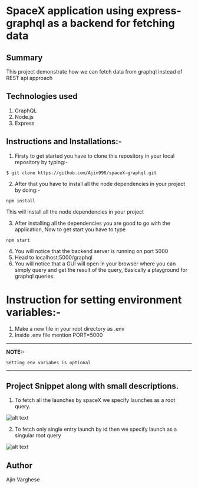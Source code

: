# SpaceX application using express-graphql as a backend for fetching data

## Summary
This project demonstrate how we can fetch data from graphql instead of REST api approach

## Technologies used

1. GraphQL
2. Node.js
3. Express

## Instructions and Installations:-

1. Firsty to get started you have to clone this repository in your local repository by typing:-
```
$ git clone https://github.com/Ajin998/spaceX-graphql.git
```
2. After that you have to install all the node dependencies in your project by doing:-
```
npm install
```
This will install all the node dependencies in your project

3. After installing all the dependencies you are good to go with the application, Now to get start you have to type
```
npm start

```
4. You will notice that the backend server is running on port 5000
5. Head to localhost:5000/graphql
6. You will notice that a GUI will open in your browser where you can simply query and get the result of the query, Basically a playground for graphql queries.

# Instruction for setting environment variables:-

1. Make a new file in your root directory as .env
2. Inside .env file mention PORT=5000

---
**NOTE:-**
```
Setting env variabes is optional
```
---

## Project Snippet along with small descriptions.

1. To fetch all the launches by spaceX we specify launches as a root query.

![alt text ](https://user-images.githubusercontent.com/73870819/105542072-c6c2f680-5d1e-11eb-9a71-ee4b9875bd5f.png)

2. To fetch only single entry launch by id then we specify launch as a singular root query

![alt text](https://user-images.githubusercontent.com/73870819/105542498-7009ec80-5d1f-11eb-9a89-1110560a5947.png)

## Author 

Ajin Varghese
